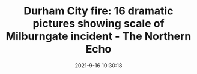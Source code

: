 ---
"title": "Durham City fire: 16 dramatic pictures showing scale of Milburngate incident - The Northern Echo"
"date": "2021-9-16 10:30:18"
"feed_name": "GOOGLENEWSCONSTRUCTION"
"feed_website": "https://news.google.com/search?q=construction%2Bincident&hl=en-US&gl=US&ceid=US:en"
"feed_rss": "https://news.google.com/rss/search?q=construction%2Bincident&hl=en-US&gl=US&ceid=US:en"
"link": "https://www.thenorthernecho.co.uk/news/19584688.durham-city-fire-16-dramatic-pictures-showing-scale-milburngate-incident/"
"file": "_posts/2021-1-1-19b709b73252482af6aa08d7edaa34f12c465a62.md"
"accident": "1"
"drilling": "1"
---